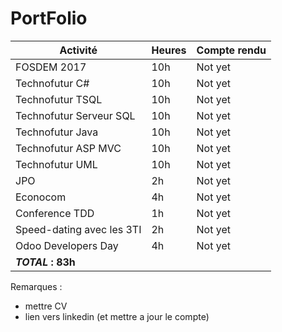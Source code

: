 # PortFolio


| Activité  	|  Heures	|  Compte rendu 	| 
|---	|---	|---	|
|  FOSDEM 	2017 |  10h 	|  Not yet	|
|  Technofutur C# 	| 10h  	|  Not yet 	| 
|  Technofutur TSQL	|  10h 	|   Not yet	|
|  Technofutur Serveur SQL	| 10h  	|   Not yet	|
|  Technofutur Java	|  10h 	|   Not yet|
|  Technofutur ASP MVC 	|   10h	|   Not yet	|
| Technofutur UML | 10h | Not yet | 
|   JPO	|  2h 	|   Not yet	|
|   Econocom	|  4h 	|  Not yet	|
| Conference TDD | 1h | Not yet |
| Speed-dating avec les 3TI |  2h | Not yet |
| Odoo Developers Day | 4h | Not yet |
| **_TOTAL_ : 83h** |

Remarques :  
- mettre CV
- lien vers linkedin (et mettre a jour le compte)
